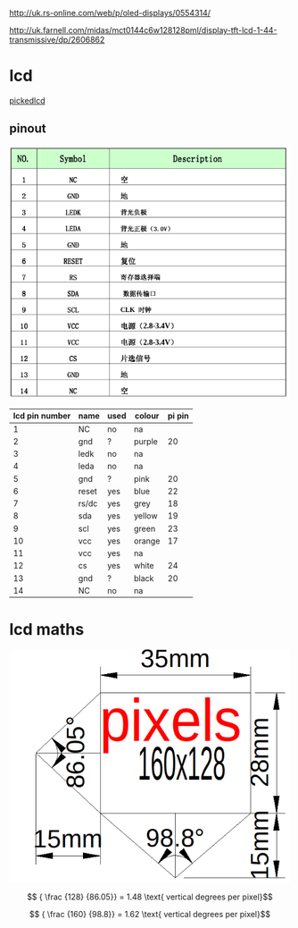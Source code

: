 <http://uk.rs-online.com/web/p/oled-displays/0554314/>

<http://uk.farnell.com/midas/mct0144c6w128128pml/display-tft-lcd-1-44-transmissive/dp/2606862>

# lcd

[pickedlcd](https://www.adafruit.com/product/618)

## pinout

![image](lcd_pinout.png)

lcd pin number | name  | used | colour | pi pin
-------------- | ----- | ---- | ------ | ------
1              | NC    | no   | na     |
2              | gnd   | ?    | purple | 20
3              | ledk  | no   | na     |
4              | leda  | no   | na     |
5              | gnd   | ?    | pink   | 20
6              | reset | yes  | blue   | 22
7              | rs/dc | yes  | grey   | 18
8              | sda   | yes  | yellow | 19
9              | scl   | yes  | green  | 23
10             | vcc   | yes  | orange | 17
11             | vcc   | yes  | na     |
12             | cs    | yes  | white  | 24
13             | gnd   | ?    | black  | 20
14             | NC    | no   | na     |

# lcd maths

![image](lcdfovcalc.png)

$$ { \frac {128} {86.05}} = 1.48 \text{ vertical degrees per pixel}$$

$$ { \frac {160} {98.8}} = 1.62 \text{ vertical degrees per pixel}$$
